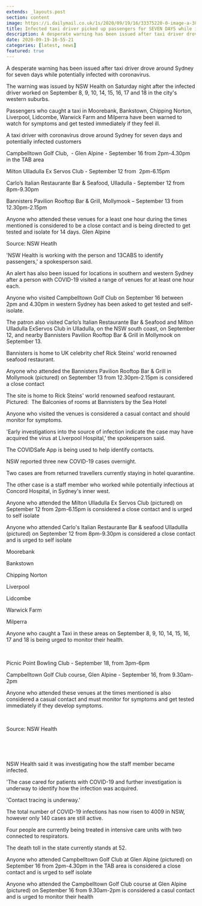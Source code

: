 ```yaml
---
extends: _layouts.post
section: content
image: https://i.dailymail.co.uk/1s/2020/09/19/16/33375220-0-image-a-38_1600529119536.jpg 
title: Infected taxi driver picked up passengers for SEVEN DAYS while infectious 
description: A desperate warning has been issued after taxi driver drove around Sydney for seven days while potentially infected with coronavirus. 
date: 2020-09-19-16-55-21 
categories: [latest, news] 
featured: true 
--- 
```

A desperate warning has been issued after taxi driver drove around Sydney for seven days while potentially infected with coronavirus.

The warning was issued by NSW Health on Saturday night after the infected driver worked on September 8, 9, 10, 14, 15, 16, 17 and 18 in the city's western suburbs.

Passengers who caught a taxi in Moorebank, Bankstown, Chipping Norton, Liverpool, Lidcombe, Warwick Farm and Milperra have been warned to watch for symptoms and get tested immediately if they feel ill. 

A taxi driver with coronavirus drove around Sydney for seven days and potentially infected customers

Campbelltown Golf Club,  - Glen Alpine - September 16 from 2pm-4.30pm in the TAB area

Milton Ulladulla Ex Servos Club - September 12 from  2pm-6.15pm

Carlo’s Italian Restaurante Bar & Seafood, Ulladulla - September 12 from 8pm-9.30pm

Bannisters Pavilion Rooftop Bar & Grill, Mollymook – September 13 from 12.30pm-2.15pm

Anyone who attended these venues for a least one hour during the times mentioned is considered to be a close contact and is being directed to get tested and isolate for 14 days. Glen Alpine

Source: NSW Heatlh 

'NSW Health is working with the person and 13CABS to identify passengers,' a spokesperson said.

An alert has also been issued for locations in southern and western Sydney after a person with COVID-19 visited a range of venues for at least one hour each.

Anyone who visited Campbelltown Golf Club on September 16 between 2pm and 4.30pm in western Sydney has been asked to get tested and self-isolate.

The patron also visited Carlo’s Italian Restaurante Bar & Seafood and Milton Ulladulla ExServos Club in Ulladulla, on the NSW south coast, on September 12, and nearby Bannisters Pavilion Rooftop Bar & Grill in Mollymook on September 13.

Bannisters is home to UK celebrity chef Rick Steins' world renowned seafood restaurant. 

Anyone who attended the Bannisters Pavilion Rooftop Bar & Grill in Mollymook (pictured) on September 13 from 12.30pm-2.15pm is considered a close contact

The site is home to Rick Steins' world renowned seafood restaurant. Pictured:  The Balconies of rooms at Bannisters by the Sea Hotel

Anyone who visited the venues is considered a casual contact and should monitor for symptoms.

'Early investigations into the source of infection indicate the case may have acquired the virus at Liverpool Hospital,' the spokesperson said. 

The COVIDSafe App is being used to help identify contacts. 

NSW reported three new COVID-19 cases overnight.

Two cases are from returned travellers currently staying in hotel quarantine.

The other case is a staff member who worked while potentially infectious at Concord Hospital, in Sydney's inner west. 

Anyone who attended the Milton Ulladulla Ex Servos Club (pictured) on September 12 from 2pm-6.15pm is considered a close contact and is urged to self isolate

Anyone who attended Carlo's Italian Restaurante Bar & seafood Ulladullla (pictured) on September 12 from 8pm-9.30pm is considered a close contact and is urged to self isolate

Moorebank 

Bankstown 

Chipping Norton 

Liverpool 

Lidcombe 

Warwick Farm 

Milperra 

Anyone who caught a Taxi in these areas on September 8, 9, 10, 14, 15, 16, 17 and 18 is being urged to monitor their health.

 

Picnic Point Bowling Club - September 18, from 3pm-6pm

Campbelltown Golf Club course, Glen Alpine - September 16, from 9.30am-2pm

Anyone who attended these venues at the times mentioned is also considered a casual contact and must monitor for symptoms and get tested immediately if they develop symptoms.

  

Source: NSW Health 

 

 

NSW Health said it was investigating how the staff member became infected.

'The case cared for patients with COVID-19 and further investigation is underway to identify how the infection was acquired.

'Contact tracing is underway.'

The total number of COVID-19 infections has now risen to 4009 in NSW, however only 140 cases are still active. 

Four people are currently being treated in intensive care units with two connected to respirators. 

The death toll in the state currently stands at 52. 

Anyone who attended Campbelltown Golf Club at Glen Alpine (pictured) on September 16 from 2pm-4.30pm in the TAB area is considered a close contact and is urged to self isolate

Anyone who attended the Campbelltown Golf Club course at Glen Alpine (pictured) on September 16 from 9.30am-2pm is considered a casul contact and is urged to monitor their health

